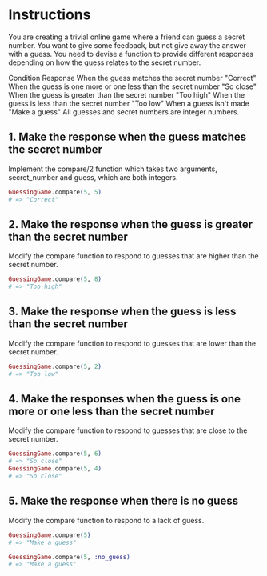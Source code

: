 # Instructions
You are creating a trivial online game where a friend can guess a secret number. You want to give some feedback, but not give away the answer with a guess. You need to devise a function to provide different responses depending on how the guess relates to the secret number.

Condition	Response
When the guess matches the secret number	"Correct"
When the guess is one more or one less than the secret number	"So close"
When the guess is greater than the secret number	"Too high"
When the guess is less than the secret number	"Too low"
When a guess isn't made	"Make a guess"
All guesses and secret numbers are integer numbers.

## 1. Make the response when the guess matches the secret number
Implement the compare/2 function which takes two arguments, secret_number and guess, which are both integers.

```elixir
GuessingGame.compare(5, 5)
# => "Correct"
```

## 2. Make the response when the guess is greater than the secret number
Modify the compare function to respond to guesses that are higher than the secret number.

```elixir
GuessingGame.compare(5, 8)
# => "Too high"
```

## 3. Make the response when the guess is less than the secret number
Modify the compare function to respond to guesses that are lower than the secret number.

```elixir
GuessingGame.compare(5, 2)
# => "Too low"
```

## 4. Make the responses when the guess is one more or one less than the secret number
Modify the compare function to respond to guesses that are close to the secret number.

```elixir
GuessingGame.compare(5, 6)
# => "So close"
GuessingGame.compare(5, 4)
# => "So close"
```

## 5. Make the response when there is no guess
Modify the compare function to respond to a lack of guess.

```elixir
GuessingGame.compare(5)
# => "Make a guess"

GuessingGame.compare(5, :no_guess)
# => "Make a guess"
```
